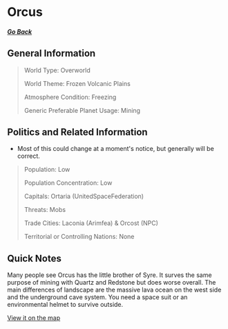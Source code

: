 # Orcus

##### [Go Back](/wiki/space#planets)

## General Information

> World Type: Overworld
>
> World Theme: Frozen Volcanic Plains
>
> Atmosphere Condition: Freezing
>
> Generic Preferable Planet Usage: Mining

## Politics and Related Information

* Most of this could change at a moment's notice, but generally will be correct.

> Population: Low
>
> Population Concentration: Low
>
> Capitals: Ortaria (UnitedSpaceFederation)
>
> Threats: Mobs
>
> Trade Cities: Laconia (Arimfea) & Orcost (NPC)
>
> Territorial or Controlling Nations: None

## Quick Notes

Many people see Orcus has the little brother of Syre. It surves the same purpose of mining with Quartz and Redstone but does worse overall. The main differences of landscape are the massive lava ocean on the west side and the underground cave system. You need a space suit or an environmental helmet to survive outside.

[View it on the map](https://dynmap.starlegacy.net/?worldname=Orcus)
